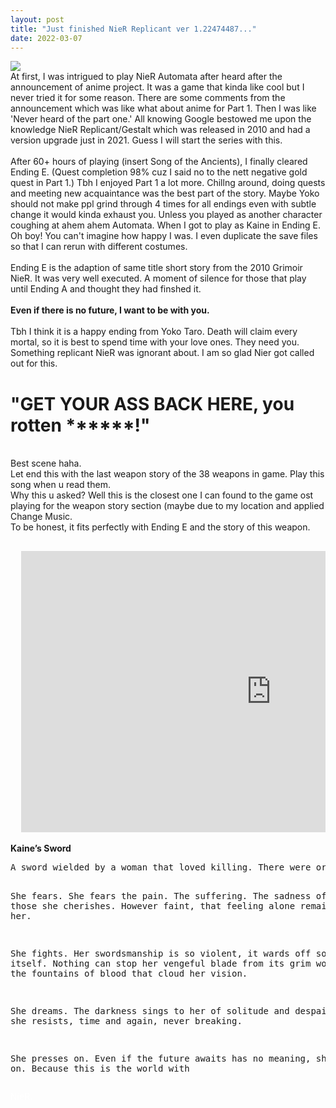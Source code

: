 ```yaml
---
layout: post
title: "Just finished NieR Replicant ver 1.22474487..."
date: 2022-03-07
---
```


<a href="#img1"><img src="/images/Wallpaper_7.png"></a>
<a href="#" class="lightbox" id="img1"><span style="background-image: url('/images/Wallpaper_7.png')"></span></a><br>
At first, I was intrigued to play NieR Automata after heard after the announcement of anime project. It was a game that kinda like cool but I never tried it for some reason. There are some comments from the announcement which was like what about anime for Part 1. Then I was like 'Never heard of the part one.' All knowing Google bestowed me upon the knowledge NieR Replicant/Gestalt which was released in 2010 and had a version upgrade just in 2021. Guess I will start the series with this.<br><br>
After 60+ hours of playing (insert Song of the Ancients), I finally cleared Ending E. (Quest completion 98% cuz I said no to the nett negative gold quest in Part 1.) Tbh I enjoyed Part 1 a lot more. Chillng around, doing quests and meeting new acquaintance was the best part of the story. Maybe Yoko should not make ppl grind through 4 times for all endings even with subtle change it would kinda exhaust you. Unless you played as another character coughing at ahem ahem Automata. When I got to play as Kaine in Ending E. Oh boy! You can't imagine how happy I was. I even duplicate the save files so that I can rerun with different costumes.<br><br>
Ending E is the adaption of same title short story from the 2010 Grimoir NieR. It was very well executed. A moment of silence for those that play until Ending A and thought they had finshed it.<br><br>
<B>Even if there is no future, I want to be with you.</B><br><br>
Tbh I think it is a happy ending from Yoko Taro. Death will claim every mortal, so it is best to spend time with your love ones. They need you. Something replicant NieR  was ignorant about.
I am so glad Nier got called out for this.<br>
<h1>"GET YOUR ASS BACK HERE, you rotten ******!"</h1><br>
Best scene haha.<br>
Let end this with the last weapon story of the 38 weapons in game. Play this song when u read them.<br>
Why this u asked? Well this is the closest one I can found to the game ost playing for the weapon story section (maybe due to my location and applied Change Music.<br>
To be honest, it fits perfectly with Ending E and the story of this weapon.<br>
<pre>
<div class="video-container">
  <iframe src="https://www.youtube.com/embed/IIaUKTqOEmc?start=0" width="800" height="450" frameborder="0" allowfullscreen></iframe>
</div></pre>
<B>Kaine’s Sword</B>
<pre>
A sword wielded by a woman that loved killing. There were originally two, but one broke in the midst of a fierce battle.

She fears.
She fears the pain. The suffering. The sadness of losing those she cherishes. However faint, that feeling alone remains with her.

She fights.
Her swordsmanship is so violent, it wards off sorrow itself. Nothing can stop her vengeful blade from its grim work, not even the fountains of blood that cloud her vision.

She dreams.
The darkness sings to her of solitude and despair, but she resists, time and again, never breaking.

She presses on.
Even if the future awaits has no meaning, she presses on.
Because this is the world with</pre><font color="#ffffff"> NieR.

<!-- <hr> space with underline <br> line break but jekyll stupid spacing is too large until resolved use pre tag to preserve the enter and use it for spacing;comment youtube iframe can start with in seconds 16:9 ratio got time learn about frameborder
 for youtube if you use multiple paramter 1st after url >? and after that use & eg https://www.youtube.com/embed/MMhZNseGtAY?start=0&autoplay=1&enablejsapi=1
 example above enable auto play ,start at 0seonds and enable javascript api-->
 
